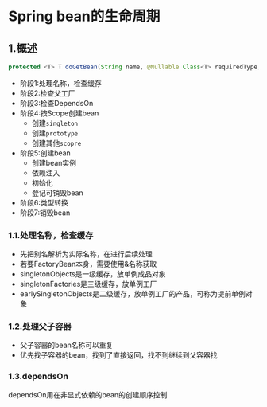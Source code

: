 # Spring bean的生命周期

## 1.概述

```java
protected <T> T doGetBean(String name, @Nullable Class<T> requiredType, @Nullable Object[] args, boolean typeCheckOnly)
```

- 阶段1:处理名称，检查缓存
- 阶段2:检查父工厂
- 阶段3:检查DependsOn
- 阶段4:按Scope创建bean
  - 创建`singleton`
  - 创建`prototype`
  - 创建其他`scopre`
- 阶段5:创建bean
  - 创建bean实例
  - 依赖注入
  - 初始化
  - 登记可销毁bean
- 阶段6:类型转换
- 阶段7:销毁bean

### 1.1.处理名称，检查缓存

- 先把别名解析为实际名称，在进行后续处理
- 若要FactoryBean本身，需要使用&名称获取
- singletonObjects是一级缓存，放单例成品对象
- singletonFactories是三级缓存，放单例工厂
- earlySingletonObjects是二级缓存，放单例工厂的产品，可称为提前单例对象

### 1.2.处理父子容器

- 父子容器的bean名称可以重复
- 优先找子容器的bean，找到了直接返回，找不到继续到父容器找

### 1.3.dependsOn

dependsOn用在非显式依赖的bean的创建顺序控制

